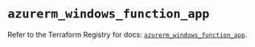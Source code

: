 # `azurerm_windows_function_app`

Refer to the Terraform Registry for docs: [`azurerm_windows_function_app`](https://registry.terraform.io/providers/hashicorp/azurerm/4.46.0/docs/resources/windows_function_app).
